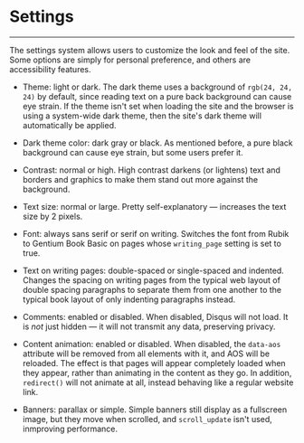 # Settings

---

The settings system allows users to customize the look and feel of the site. Some options are simply for personal preference, and others are accessibility features.

- Theme: light or dark. The dark theme uses a background of `rgb(24, 24, 24)` by default, since reading text on a pure back background can cause eye strain. If the theme isn't set when loading the site and the browser is using a system-wide dark theme, then the site's dark theme will automatically be applied.

- Dark theme color: dark gray or black. As mentioned before, a pure black background can cause eye strain, but some users prefer it.

- Contrast: normal or high. High contrast darkens (or lightens) text and borders and graphics to make them stand out more against the background.

- Text size: normal or large. Pretty self-explanatory — increases the text size by 2 pixels.

- Font: always sans serif or serif on writing. Switches the font from Rubik to Gentium Book Basic on pages whose `writing_page` setting is set to true.

- Text on writing pages: double-spaced or single-spaced and indented. Changes the spacing on writing pages from the typical web layout of double spacing paragraphs to separate them from one another to the typical book layout of only indenting paragraphs instead.

- Comments: enabled or disabled. When disabled, Disqus will not load. It is *not* just hidden — it will not transmit any data, preserving privacy.

- Content animation: enabled or disabled. When disabled, the `data-aos` attribute will be removed from all elements with it, and AOS will be reloaded. The effect is that pages will appear completely loaded when they appear, rather than animating in the content as they go. In addition, `redirect()` will not animate at all, instead behaving like a regular website link.

- Banners: parallax or simple. Simple banners still display as a fullscreen image, but they move when scrolled, and `scroll_update` isn't used, inmproving performance. 